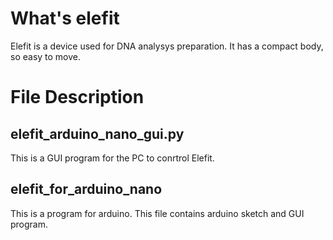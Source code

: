 # What's elefit
Elefit is a device used for DNA analysys preparation. It has a compact body, so easy to move.

# File Description
## elefit_arduino_nano_gui.py
This is a GUI program for the PC to conrtrol Elefit.

## elefit_for_arduino_nano
This is a program for arduino.
This file contains arduino sketch and GUI program.